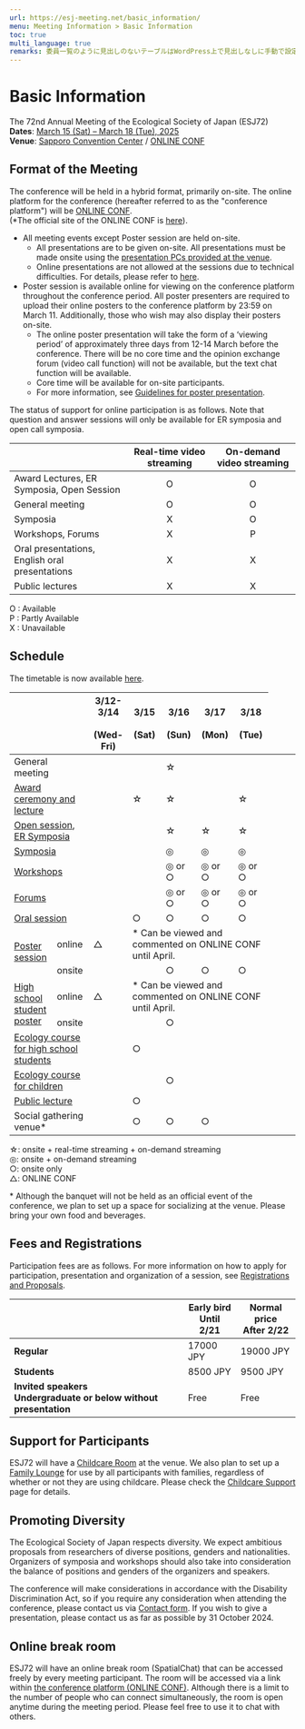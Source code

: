 ```yaml
---
url: https://esj-meeting.net/basic_information/
menu: Meeting Information > Basic Information
toc: true
multi_language: true
remarks: 委員一覧のように見出しのないテーブルはWordPress上で見出しなしに手動で設定。
---
```


# Basic Information

The 72nd Annual Meeting of the Ecological Society of Japan (ESJ72)\
**Dates**: [March 15 (Sat) – March 18 (Tue), 2025](#schedule)\
**Venue**: [Sapporo Convention Center](venue) / [ONLINE CONF](https://esj72.gakkai.online/)

## Format of the Meeting
The conference will be held in a hybrid format, primarily on-site. The online platform for the conference (hereafter referred to as the "conference platform") will be [ONLINE CONF](https://esj72.gakkai.online/).   
(*The official site of the ONLINE CONF is [here](https://gakkai.online/)).

- All meeting events except Poster session are held on-site. 
	- All presentations are to be given on-site. All presentations must be made onsite using the [presentation PCs provided at the venue](for_presentation#notice).
	- Online presentations are not allowed at the sessions due to technical difficulties. For details, please refer to [here](regist_session#online-support).
- Poster session is available online for viewing on the conference platform throughout the conference period. All poster presenters are required to upload their online posters to the conference platform by 23:59 on March 11. Additionally, those who wish may also display their posters on-site. 		
	-  The online poster presentation will take the form of a ‘viewing period’ of approximately three days from 12-14 March before the conference. There will be no core time and the opinion exchange forum (video call function) will not be available, but the text chat function will be available.
	- Core time will be available for on-site participants.
	- For more information, see [Guidelines for poster presentation](for_presentation#poster-presentation).

The status of support for online participation is as follows. Note that question and answer sessions will only be available for ER symposia and open call symposia.

||Real-time video streaming |On-demand video streaming|
|---|:---:|:---:|
|Award Lectures, ER Symposia, Open Session|O|O|
|General meeting|O|O|
|Symposia|X|O|
|Workshops, Forums|X|P|
|Oral presentations, English oral presentations|X|X|
|Public lectures|X|X|

O : Available<br/>
P : Partly Available<br/>
X : Unavailable

## Schedule

The timetable is now available [here](program).

<table>
<colgroup>
<col style="width: 16%" />
<col style="width: 14%" />
<col style="width: 14%" />
<col style="width: 14%" />
<col style="width: 14%" />
<col style="width: 14%" />
<col style="width: 14%" />
</colgroup>
<thead>
<tr class="header">
<th colspan=2></th>
<th><strong>3/12-3/14<br/>　(Wed-Fri)</strong></th>
<th><strong>3/15<br/>　(Sat)</strong></th>
<th><strong>3/16<br/>　(Sun)</strong></th>
<th><strong>3/17<br/>　(Mon)</strong></th>
<th><strong>3/18<br/>　(Tue)</strong></th>
</tr>
</thead>
<tbody>
<tr class="even">
<td colspan=2>General meeting</td>
<td></td>
<td></td>
<td>☆</td>
<td></td>
<td></td>
</tr>
<tr class="odd">
<td colspan=2><a href="https://esj.ne.jp/meeting/abst/72/prize_winners.html">Award ceremony and lecture</a></td>
<td></td>
<td>☆</td>
<td>☆</td>
<td></td>
<td>☆</td>
</tr>
<tr class="even">
<td colspan=2><a href="schedule_session#open-session">Open session</a>, <a href="schedule_session#er-symposia"> ER Symposia </a></td>
<td></td>
<td></td>
<td>☆</td>
<td>☆</td>
<td>☆</td>
</tr>
</tr>
<tr class="odd">
<td colspan=2><a href="https://esj.ne.jp/meeting/abst/72/sympo_index.html">Symposia</a></td>
<td></td>
<td></td>
<td>◎</td>
<td>◎</td>
<td>◎</td>
</tr>
<tr class="even">
<td colspan=2><a href="https://esj.ne.jp/meeting/abst/72/jiyu_index.html">Workshops</a></td>
<td></td>
<td></td>
<td>◎ or ○</td>
<td>◎ or ○</td>
<td>◎ or ○</td>
</tr>
<tr class="odd">
<td colspan=2><a href="https://esj.ne.jp/meeting/abst/72/forum_index.html">Forums</a></td>
<td></td>
<td></td>
<td>◎ or ○</td>
<td>◎ or ○</td>
<td>◎ or ○</td>
</tr>
<tr class="even">
<td colspan=2><a href="https://esj.ne.jp/meeting/abst/72/oral_index.html">Oral session</a></td>
<td></td>
<td>○</td>
<td>○</td>
<td>○</td>
<td>○</td>
</tr>
<tr class="odd">
<td rowspan=2><a href="https://esj.ne.jp/meeting/abst/72/poster_index.html">Poster session</a></td>
<td>online</td>
<td>△</td>
<td colspan=4>* Can be viewed and commented on ONLINE CONF until April.</td>
<td></td>
<td></td>
<td></td>
</tr>
<tr class="odd">
<td>onsite</td>
<td></td>
<td></td>
<td>○</td>
<td>○</td>
<td>○</td>
</tr>
<tr class="even">
<td rowspan=2><a href="https://esj.ne.jp/meeting/abst/72/poster_PH-36.html">High school student poster</a></td>
<td>online</td>
<td>△</td>
<td colspan=4>* Can be viewed and commented on ONLINE CONF until April.</td>
</tr>
<tr class="even">
<td>onsite</td>
<td></td>
<td></td>
<td>○</td>
<td></td>
<td></td>
</tr>
<tr class="odd">
<td colspan=2><a href = "junior_ecolec_ja">Ecology course for high school students</a></td>
<td></td>
<td>○</td>
<td></td>
<td></td>
<td></td>
</tr>
<tr class="even">
<td colspan=2><a href="children_ja">Ecology course for children</a></td>
<td></td>
<td></td>
<td>○</td>
<td></td>
<td></td>
</tr>
<tr class="odd">
<td colspan=2><a href="public_lecture_ja">Public lecture</a></td>
<td></td>
<td>○</td>
<td></td>
<td></td>
<td></td>
</tr>
<tr class="ven">
<td colspan=2>Social gathering venue*</td>
<td></td>
<td>○</td>
<td>○</td>
<td>○</td>
<td></td>
</tr>
</tbody>
</table>

☆: onsite + real-time streaming + on-demand streaming<br/>
◎: onsite + on-demand streaming<br/>
○: onsite only<br/>
△: ONLINE CONF<br/>

\* Although the banquet will not be held as an official event of the conference, we plan to set up a space for socializing at the venue. Please bring your own food and beverages.

<!-- [Phase 3] #参加者の交流の促進
※ 大会公式イベントとしての懇親会は開催しませんが、会場内に簡単な懇親用スペースを設ける予定です。なお、飲食物についてはご持参ください。

## [参加者の交流の促進]
### 大会公式懇親会

SpatialChat を用いてオンライン形式の懇親会を開催します。大会参加者
(高校生や自由集会聴講者を除く)なら誰でも参加できます。懇親会費は無料となります。参加申込も不要です。詳細は大会プラットフォーム上でお知らせします。

### オンライン交流会

SpatialChat
を用いてオンライン形式の交流会を開催します。口頭発表の各セッションや各集会(シンポジウムや自由集会)の終了後、30分の交流時間を設けます。参加したセッションや集会の交流スペースに参加していただき、分野の近い方との交流をお楽しみください。もちろん、参加したセッションや集会以外の交流スペースに入室することも可能です。実りある大会にするためにも、積極的な参加を歓迎します。
<!-- -->

## Fees and Registrations
Participation fees are as follows. For more information on how to apply for participation, presentation and organization of a session, see [Registrations and Proposals](regist_information).

||Early bird<br/>Until 2/21| Normal price<br/>After 2/22|
|---|---|---|
|**Regular**|17000 JPY|19000 JPY|
|**Students**|8500 JPY|9500 JPY|
|**Invited speakers<br/>Undergraduate or below without presentation**|Free|Free|

<!-- 7/1のTFで対応　Note: Participation in workshops only is available online, not on-site. -->

## Support for Participants
ESJ72 will have a [Childcare Room](childcare#child-care) at the venue. We also plan to set up a [Family Lounge](childcare#family-lounge) for use by all participants with families, regardless of whether or not they are using childcare. Please check the [Childcare Support](childcare) page for details.

## Promoting Diversity

The Ecological Society of Japan respects diversity. We expect ambitious proposals from researchers of diverse positions, genders and nationalities. Organizers of symposia and workshops should also take into consideration the balance of positions and genders of the organizers and speakers.

The conference will make considerations in accordance with the Disability Discrimination Act, so if you require any consideration when attending the conference, please contact us via [Contact form](contact). If you wish to give a presentation, please contact us as far as possible by 31 October 2024.

## Online break room

ESJ72 will have an online break room (SpatialChat) that can be accessed freely by every meeting participant. The room will be accessed via a link within [the conference platform (ONLINE CONF)](https://esj72.gakkai.online/). Although there is a limit to the number of people who can connect simultaneously, the room is open anytime during the meeting period. Please feel free to use it to chat with others.
